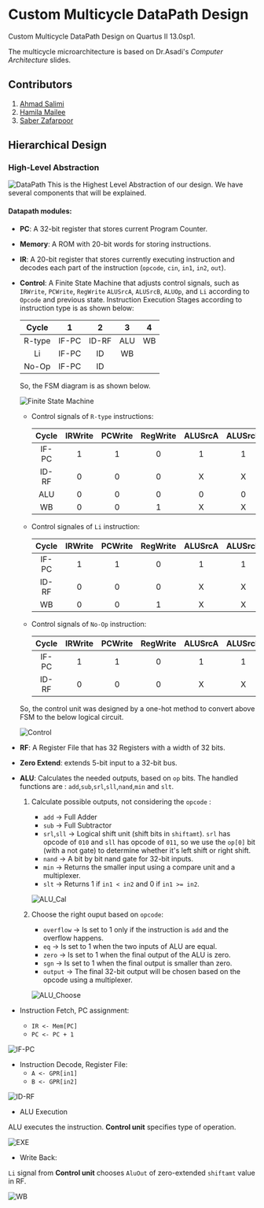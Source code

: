 # Custom Multicycle DataPath Design 

Custom Multicycle DataPath Design on Quartus II 13.0sp1.

The multicycle microarchitecture is based on Dr.Asadi's *Computer Architecture* slides.

## Contributors

1. [Ahmad Salimi](https://github.com/ahmadsalimi)
2. [Hamila Mailee](https://github.com/hamilamailee)
3. [Saber Zafarpoor](https://github.com/SaberDoTcodeR)

## Hierarchical Design

### High-Level Abstraction
![DataPath](images/Datapath.jpg)
This is the Highest Level Abstraction of our design. We have several components that will be explained.

#### Datapath modules:
- **PC**: A 32-bit register that stores current Program Counter.
- **Memory**: A ROM with 20-bit words for storing instructions.
- **IR**: A 20-bit register that stores currently executing instruction and decodes each part of the instruction (`opcode`, `cin`, `in1`, `in2`, `out`).
- **Control**: A Finite State Machine that adjusts control signals, such as `IRWrite`, `PCWrite`, `RegWrite` `ALUSrcA`, `ALUSrcB`, `ALUOp`, and `Li` according to `Opcode` and previous state. Instruction Execution Stages according to instruction type is as shown below:

    |  Cycle |   1   |   2   |  3  |  4 |
    |:------:|:-----:|:-----:|:---:|:--:|
    | R-type | IF-PC | ID-RF | ALU | WB |
    |   Li   | IF-PC |   ID  |  WB |    |
    |  No-Op | IF-PC |   ID  |     |    |

    So, the FSM diagram is as shown below.

    ![Finite State Machine](images/Control_FSM.png)

    - Control signals of `R-type` instructions:

        | Cycle | IRWrite | PCWrite | RegWrite | ALUSrcA | ALUSrcB |     ALUOp    | Li |
        |:-----:|:-------:|:-------:|:--------:|:-------:|:-------:|:------------:|:--:|
        | IF-PC |    1    |    1    |     0    |    1    |    1    |   000 (add)  |  X |
        | ID-RF |    0    |    0    |     0    |    X    |    X    |       X      |  X |
        |  ALU  |    0    |    0    |     0    |    0    |    0    | opcode[2..0] |  X |
        |   WB  |    0    |    0    |     1    |    X    |    X    |       X      |  0 |

    - Control signales of `Li` instruction:

        | Cycle | IRWrite | PCWrite | RegWrite | ALUSrcA | ALUSrcB |   ALUOp   | Li |
        |:-----:|:-------:|:-------:|:--------:|:-------:|:-------:|:---------:|:--:|
        | IF-PC |    1    |    1    |     0    |    1    |    1    | 000 (add) |  X |
        | ID-RF |    0    |    0    |     0    |    X    |    X    |     X     |  X |
        |   WB  |    0    |    0    |     1    |    X    |    X    |     X     |  1 |

    - Control signals of `No-Op` instruction:

        | Cycle | IRWrite | PCWrite | RegWrite | ALUSrcA | ALUSrcB |   ALUOp   | Li |
        |:-----:|:-------:|:-------:|:--------:|:-------:|:-------:|:---------:|:--:|
        | IF-PC |    1    |    1    |     0    |    1    |    1    | 000 (add) |  X |
        | ID-RF |    0    |    0    |     0    |    X    |    X    |     X     |  X |

    So, the control unit was designed by a one-hot method to convert above FSM to the below logical circuit.

    ![Control](images/Control.jpg)

- **RF**: A Register File that has 32 Registers with a width of 32 bits.
- **Zero Extend**: extends 5-bit input to a 32-bit bus.
- **ALU**: Calculates the needed outputs, based on `op` bits. The handled functions are : `add`,`sub`,`srl`,`sll`,`nand`,`min` and `slt`.
    1. Calculate possible outputs, not considering the `opcode` :
        - `add` -> Full Adder
        - `sub` -> Full Subtractor
        - `srl`,`sll` -> Logical shift unit (shift bits in `shiftamt`). `srl` has opcode of `010` and `sll` has opcode of `011`, so we use the `op[0]` bit (with a not gate) to determine whether it's left shift or right shift.
        - `nand` -> A bit by bit nand gate for 32-bit inputs.
        - `min` -> Returns the smaller input using a compare unit and a multiplexer.
        - `slt` -> Returns 1 if `in1 < in2` and 0 if `in1 >= in2`.

        ![ALU_Cal](images/ALU_Cal.png)

    1. Choose the right ouput based on `opcode`:
        - `overflow` -> Is set to 1 only if the instruction is `add` and the overflow happens.
        - `eq` -> Is set to 1 when the two inputs of ALU are equal.
        - `zero` -> Is set to 1 when the final output of the ALU is zero.
        - `sgn` -> Is set to 1 when the final output is smaller than zero.
        - `output` -> The final 32-bit output will be chosen based on the opcode using a multiplexer.

        ![ALU_Choose](images/ALU_Choose.png)
     
- Instruction Fetch, PC assignment:
    - `IR <- Mem[PC]`
    - `PC <- PC + 1`

![IF-PC](images/IF-PC.jpg)

- Instruction Decode, Register File:
    - `A <- GPR[in1]`
    - `B <- GPR[in2]`

![ID-RF](images/ID-RF.jpg)

- ALU Execution

ALU executes the instruction. **Control unit** specifies type of operation.

![EXE](images/EXE.jpg)

- Write Back:

`Li` signal from **Control unit** chooses `AluOut` of zero-extended `shiftamt` value in RF.

![WB](images/WB.jpg)
